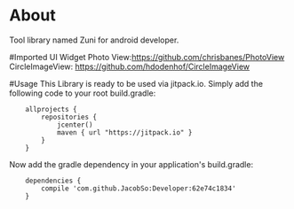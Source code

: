 # About
Tool library named Zuni for android developer.

#Imported UI Widget
Photo View:https://github.com/chrisbanes/PhotoView              CircleImageView: https://github.com/hdodenhof/CircleImageView

#Usage
This Library is ready to be used via jitpack.io. Simply add the following code to your root build.gradle:

        allprojects {
            repositories {
                jcenter()
                maven { url "https://jitpack.io" }
            }
        }
Now add the gradle dependency in your application's build.gradle:

        dependencies {
            compile 'com.github.JacobSo:Developer:62e74c1834'
        }
